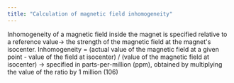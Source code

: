 ```yaml
---
title: "Calculation of magnetic field inhomogeneity"
---
```

Inhomogeneity of a magnetic field inside the magnet is specified relative to a reference value&#8594; the strength of the magnetic field at the magnet's isocenter.
Inhomogeneity = (actual value of the magnetic field at a given point - value of the field at isocenter) / (value of the magnetic field at isocenter)
&#8594; specified in parts-per-million (ppm), obtained by multiplying the value of the ratio by 1 million (106)

